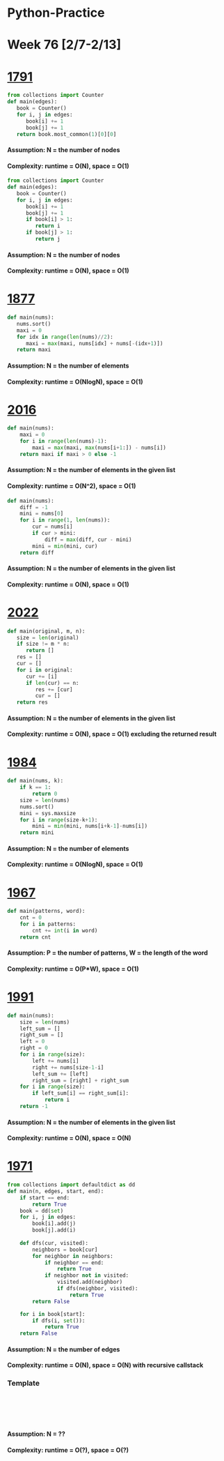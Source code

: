 # Python-Practice

# Week 76 [2/7-2/13]

# [1791](https://leetcode.com/problems/find-center-of-star-graph/)
```python
from collections import Counter
def main(edges):
   book = Counter()
   for i, j in edges:
      book[i] += 1
      book[j] += 1
   return book.most_common(1)[0][0]
```
#### Assumption: N = the number of nodes
#### Complexity: runtime = O(N), space = O(1)
```python
from collections import Counter
def main(edges):
   book = Counter()
   for i, j in edges:
      book[i] += 1
      book[j] += 1
      if book[i] > 1:
         return i
      if book[j] > 1:
         return j
```
#### Assumption: N = the number of nodes
#### Complexity: runtime = O(N), space = O(1)

# [1877](https://leetcode.com/problems/minimize-maximum-pair-sum-in-array/)
```python
def main(nums):
   nums.sort()
   maxi = 0
   for idx in range(len(nums)//2):
      maxi = max(maxi, nums[idx] + nums[-(idx+1)])
   return maxi
```
#### Assumption: N = the number of elements
#### Complexity: runtime = O(NlogN), space = O(1)

# [2016](https://leetcode.com/problems/maximum-difference-between-increasing-elements/)
```python
def main(nums):
    maxi = 0
    for i in range(len(nums)-1):
        maxi = max(maxi, max(nums[i+1:]) - nums[i])
    return maxi if maxi > 0 else -1
```
#### Assumption: N = the number of elements in the given list
#### Complexity: runtime = O(N^2), space = O(1)
```python
def main(nums):
    diff = -1
    mini = nums[0]
    for i in range(1, len(nums)):
        cur = nums[i]
        if cur > mini:
            diff = max(diff, cur - mini)
        mini = min(mini, cur)
    return diff
```
#### Assumption: N = the number of elements in the given list
#### Complexity: runtime = O(N), space = O(1)

# [2022](https://leetcode.com/problems/convert-1d-array-into-2d-array/)
```python
def main(original, m, n):
   size = len(original)
   if size != m * n:
      return []
   res = []
   cur = []
   for i in original:
      cur += [i]
      if len(cur) == n:
         res += [cur]
         cur = []
   return res
```
#### Assumption: N = the number of elements in the given list
#### Complexity: runtime = O(N), space = O(1) excluding the returned result

# [1984](https://leetcode.com/problems/minimum-difference-between-highest-and-lowest-of-k-scores/)
```python
def main(nums, k):
    if k == 1:
        return 0
    size = len(nums)
    nums.sort()
    mini = sys.maxsize
    for i in range(size-k+1):
        mini = min(mini, nums[i+k-1]-nums[i])
    return mini
```
#### Assumption: N = the number of elements
#### Complexity: runtime = O(NlogN), space = O(1)

# [1967](https://leetcode.com/problems/number-of-strings-that-appear-as-substrings-in-word/)
```python
def main(patterns, word):
    cnt = 0
    for i in patterns:
        cnt += int(i in word)
    return cnt
```
#### Assumption: P = the number of patterns, W = the length of the word
#### Complexity: runtime = O(P*W), space = O(1)

# [1991](https://leetcode.com/problems/find-the-middle-index-in-array/)
```python
def main(nums):
    size = len(nums)
    left_sum = []
    right_sum = []
    left = 0
    right = 0
    for i in range(size):
        left += nums[i]
        right += nums[size-1-i]
        left_sum += [left]
        right_sum = [right] + right_sum
    for i in range(size):
        if left_sum[i] == right_sum[i]:
            return i
    return -1
```
#### Assumption: N = the number of elements in the given list
#### Complexity: runtime = O(N), space = O(N)

# [1971](https://leetcode.com/problems/find-if-path-exists-in-graph/)
```python
from collections import defaultdict as dd
def main(n, edges, start, end):
    if start == end:
        return True
    book = dd(set)
    for i, j in edges:
        book[i].add(j)
        book[j].add(i)
    
    def dfs(cur, visited):
        neighbors = book[cur]
        for neighbor in neighbors:
            if neighbor == end:
                return True
            if neighbor not in visited:
                visited.add(neighbor)
                if dfs(neighbor, visited):
                    return True
        return False

    for i in book[start]:
        if dfs(i, set()):
            return True
    return False            
```
#### Assumption: N = the number of edges
#### Complexity: runtime = O(N), space = O(N) with recursive callstack

### Template
# []()
```sql
```

# []()
```python
```
#### Assumption: N = ??
#### Complexity: runtime = O(?), space = O(?)
